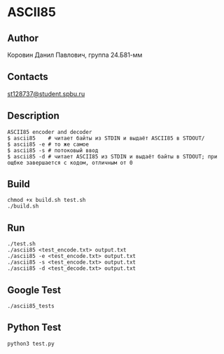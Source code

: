 # ASCII85
## Author
Коровин Данил Павлович, группа 24.Б81-мм
## Contacts
st128737@student.spbu.ru
## Description
```
ASCII85 encoder and decoder
$ ascii85    # читает байты из STDIN и выдаёт ASCII85 в STDOUT/
$ ascii85 -e # то же самое
$ ascii85 -s # потоковый ввод
$ ascii85 -d # читает ASCII85 из STDIN и выдаёт байты в STDOUT; при ощбке завершается с кодом, отличным от 0
```
## Build
```
chmod +x build.sh test.sh
./build.sh
```
## Run 
```
./test.sh
./ascii85 <test_encode.txt> output.txt
./ascii85 -e <test_encode.txt> output.txt
./ascii85 -s <test_encode.txt> output.txt
./ascii85 -d <test_decode.txt> output.txt
```
## Google Test
```
./ascii85_tests
```
## Python Test
```
python3 test.py
```
